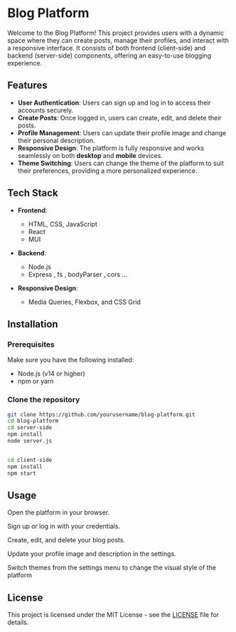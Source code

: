 # Blog Platform

Welcome to the Blog Platform! This project provides users with a dynamic space where they can create posts, manage their profiles, and interact with a responsive interface. It consists of both frontend (client-side) and backend (server-side) components, offering an easy-to-use blogging experience.

## Features

- **User Authentication**: Users can sign up and log in to access their accounts securely.
- **Create Posts**: Once logged in, users can create, edit, and delete their posts.
- **Profile Management**: Users can update their profile image and change their personal description.
- **Responsive Design**: The platform is fully responsive and works seamlessly on both **desktop** and **mobile** devices.
- **Theme Switching**: Users can change the theme of the platform to suit their preferences, providing a more personalized experience.

## Tech Stack

- **Frontend**: 
  - HTML, CSS, JavaScript
  - React 
  - MUI
  
- **Backend**: 
  - Node.js
  - Express , fs , bodyParser , cors ...
  
  
- **Responsive Design**: 
  - Media Queries, Flexbox, and CSS Grid

## Installation

### Prerequisites

Make sure you have the following installed:

- Node.js (v14 or higher)
- npm or yarn

### Clone the repository

```bash
git clone https://github.com/yourusername/blog-platform.git
cd blog-platform
cd server-side
npm install
node server.js


cd client-side
npm install
npm start
```
## Usage

  Open the platform in your browser.
  
  Sign up or log in with your credentials.
  
  Create, edit, and delete your blog posts.
  
  Update your profile image and description in the settings.
  
  Switch themes from the settings menu to change the visual style of the platform
  

## License

This project is licensed under the MIT License - see the [LICENSE](LICENSE) file for details.

